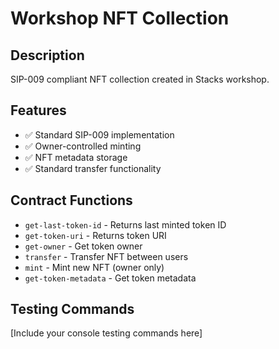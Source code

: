 # Workshop NFT Collection

## Description
SIP-009 compliant NFT collection created in Stacks workshop.

## Features
- ✅ Standard SIP-009 implementation
- ✅ Owner-controlled minting
- ✅ NFT metadata storage
- ✅ Standard transfer functionality

## Contract Functions
- `get-last-token-id` - Returns last minted token ID
- `get-token-uri` - Returns token URI
- `get-owner` - Get token owner
- `transfer` - Transfer NFT between users
- `mint` - Mint new NFT (owner only)
- `get-token-metadata` - Get token metadata

## Testing Commands
[Include your console testing commands here]